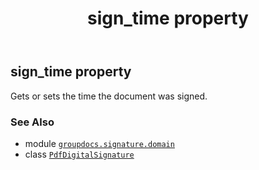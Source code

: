 ﻿---
title: sign_time property
second_title: GroupDocs.Signature for Python via .NET API References
description: 
type: docs
url: /python-net/groupdocs.signature.domain/pdfdigitalsignature/sign_time/
is_root: false
weight: 200
---

## sign_time property


Gets or sets the time the document was signed.

### See Also
* module [`groupdocs.signature.domain`](../../)
* class [`PdfDigitalSignature`](/signature/python-net/groupdocs.signature.domain/pdfdigitalsignature)
